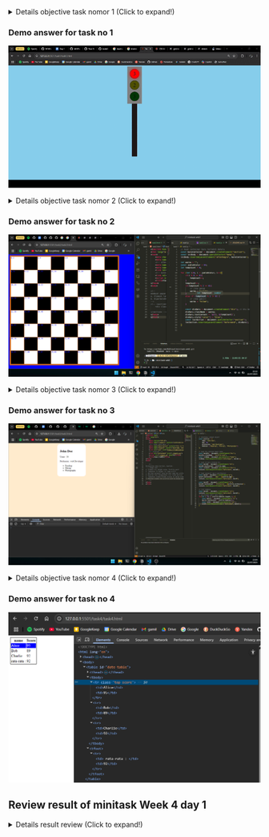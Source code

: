 <details>
<summary> Details objective task nomor 1 (Click to expand!)  </summary>

```
membuat tampilan lampu lalu lintas dengan menggunakan HTML dan CSS
 a. Memberikan interaksi seperti lampu lalu lintas pada umumnya menggunakan JS 
   i. Diawali dengan lampu warna merah yang menyala
   ii. Setelah 3 detik matikan merah dan nyalakan kuning
   iii. Setelah 2 detik matikan kuning dan nyalakan hijau
   iv. Biarkan hijau menyala selama 3 detik, lalu kembali lagi menjadi merah
 b. Gunakan method dan property dari object element
```

</details>


### Demo answer for task no 1 

![demo_no1](./demo/answer_no1.gif)

<details>
<summary> Details objective task nomor 2 (Click to expand!) </summary>

```
membuat papan catur dengan menggunakan dynamic element
a. Element langsung ditambahkan kedalam body
b. Diperbolehkan untuk memberikan styling sebagus mungkin
```

</details>

### Demo answer for task no 2

![demo_no2](./demo/answer_no2.png)

<details>
<summary>  Details objective task nomor 3 (Click to expand!) </summary>

```
Berdasarkan data berikut, buatlah:
```

![soal_3](./demo/soal_task3.png)

```
a. Element div dengan kelas "Profile-card"
b. Tambahkan h2 dengan isi nama profil
c. Berikan paragraf yang berikan nama dan profesi (umur: 30, profesi: web Developer)
d. Buatlah hobi menggunakan list tidak berurut
e. Tambahkan elemen-elemen diatas ke dalam element div profile-card
f. Masukan elemen div profile-card ke dalam body
```

</details>


### Demo answer for task no 3

![demo_no3](./demo/answer_no3.png)

<details>
<summary>  Details objective task nomor 4 (Click to expand!) </summary>

```
Berdasarkan struktur tabel dibawah ini, ubahlah:
```

![soal_task4](./demo/soal_task4.png)

```
a. Tambahkan baris baru dengan nama charlie dan nilai 92
b. ubah nilai bob menjadi 89
c. Berikan kelas top-score pada baris dengan nama Alice
d.  Tambahkan baris tabel footer dengan isi average dan kalkulasikan nilai rata-ratanya
```

</details>


### Demo answer for task no 4

![demo_no4](./demo/answer_no4.png)



## Review result of minitask Week 4 day 1

<details>
<summary>  Details result review (Click to expand!) </summary>

### result review task number 2

![pembahasan_2](./demo/pembahasan/nomor2.png)

### result review task number 3

![pembahasan_3](./demo/pembahasan/nomor3.png)

### result review task number 4

![pembasahan_4](./demo/pembahasan/nomor4.png)

</details>